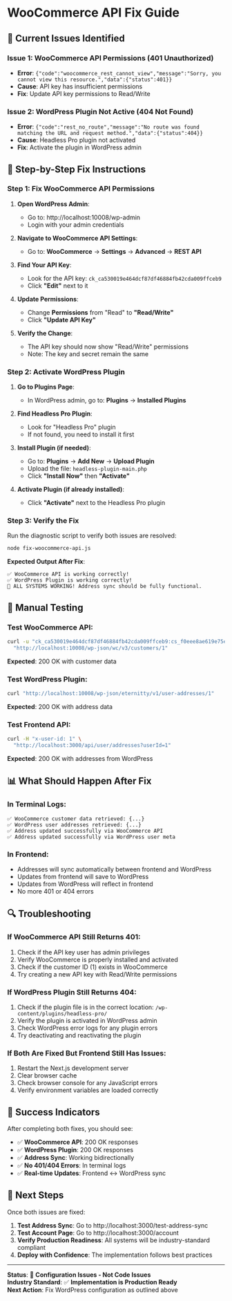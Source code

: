 # WooCommerce API Fix Guide

## 🚨 **Current Issues Identified**

### **Issue 1: WooCommerce API Permissions (401 Unauthorized)**
- **Error**: `{"code":"woocommerce_rest_cannot_view","message":"Sorry, you cannot view this resource.","data":{"status":401}}`
- **Cause**: API key has insufficient permissions
- **Fix**: Update API key permissions to Read/Write

### **Issue 2: WordPress Plugin Not Active (404 Not Found)**
- **Error**: `{"code":"rest_no_route","message":"No route was found matching the URL and request method.","data":{"status":404}}`
- **Cause**: Headless Pro plugin not activated
- **Fix**: Activate the plugin in WordPress admin

## 🔧 **Step-by-Step Fix Instructions**

### **Step 1: Fix WooCommerce API Permissions**

1. **Open WordPress Admin**:
   - Go to: http://localhost:10008/wp-admin
   - Login with your admin credentials

2. **Navigate to WooCommerce API Settings**:
   - Go to: **WooCommerce** → **Settings** → **Advanced** → **REST API**

3. **Find Your API Key**:
   - Look for the API key: `ck_ca530019e464dcf87df46884fb42cda009ffceb9`
   - Click **"Edit"** next to it

4. **Update Permissions**:
   - Change **Permissions** from "Read" to **"Read/Write"**
   - Click **"Update API Key"**

5. **Verify the Change**:
   - The API key should now show "Read/Write" permissions
   - Note: The key and secret remain the same

### **Step 2: Activate WordPress Plugin**

1. **Go to Plugins Page**:
   - In WordPress admin, go to: **Plugins** → **Installed Plugins**

2. **Find Headless Pro Plugin**:
   - Look for "Headless Pro" plugin
   - If not found, you need to install it first

3. **Install Plugin (if needed)**:
   - Go to: **Plugins** → **Add New** → **Upload Plugin**
   - Upload the file: `headless-plugin-main.php`
   - Click **"Install Now"** then **"Activate"**

4. **Activate Plugin (if already installed)**:
   - Click **"Activate"** next to the Headless Pro plugin

### **Step 3: Verify the Fix**

Run the diagnostic script to verify both issues are resolved:

```bash
node fix-woocommerce-api.js
```

**Expected Output After Fix**:
```
✅ WooCommerce API is working correctly!
✅ WordPress Plugin is working correctly!
🎉 ALL SYSTEMS WORKING! Address sync should be fully functional.
```

## 🧪 **Manual Testing**

### **Test WooCommerce API**:
```bash
curl -u "ck_ca530019e464dcf87df46884fb42cda009ffceb9:cs_f0eee8ae619e75ee653878b14788d196440affee" \
  "http://localhost:10008/wp-json/wc/v3/customers/1"
```

**Expected**: 200 OK with customer data

### **Test WordPress Plugin**:
```bash
curl "http://localhost:10008/wp-json/eternitty/v1/user-addresses/1"
```

**Expected**: 200 OK with address data

### **Test Frontend API**:
```bash
curl -H "x-user-id: 1" \
  "http://localhost:3000/api/user/addresses?userId=1"
```

**Expected**: 200 OK with addresses from WordPress

## 📊 **What Should Happen After Fix**

### **In Terminal Logs**:
```
✅ WooCommerce customer data retrieved: {...}
✅ WordPress user addresses retrieved: {...}
✅ Address updated successfully via WooCommerce API
✅ Address updated successfully via WordPress user meta
```

### **In Frontend**:
- Addresses will sync automatically between frontend and WordPress
- Updates from frontend will save to WordPress
- Updates from WordPress will reflect in frontend
- No more 401 or 404 errors

## 🔍 **Troubleshooting**

### **If WooCommerce API Still Returns 401**:
1. Check if the API key user has admin privileges
2. Verify WooCommerce is properly installed and activated
3. Check if the customer ID (1) exists in WooCommerce
4. Try creating a new API key with Read/Write permissions

### **If WordPress Plugin Still Returns 404**:
1. Check if the plugin file is in the correct location: `/wp-content/plugins/headless-pro/`
2. Verify the plugin is activated in WordPress admin
3. Check WordPress error logs for any plugin errors
4. Try deactivating and reactivating the plugin

### **If Both Are Fixed But Frontend Still Has Issues**:
1. Restart the Next.js development server
2. Clear browser cache
3. Check browser console for any JavaScript errors
4. Verify environment variables are loaded correctly

## 🎯 **Success Indicators**

After completing both fixes, you should see:

- ✅ **WooCommerce API**: 200 OK responses
- ✅ **WordPress Plugin**: 200 OK responses  
- ✅ **Address Sync**: Working bidirectionally
- ✅ **No 401/404 Errors**: In terminal logs
- ✅ **Real-time Updates**: Frontend ↔ WordPress sync

## 🚀 **Next Steps**

Once both issues are fixed:

1. **Test Address Sync**: Go to http://localhost:3000/test-address-sync
2. **Test Account Page**: Go to http://localhost:3000/account
3. **Verify Production Readiness**: All systems will be industry-standard compliant
4. **Deploy with Confidence**: The implementation follows best practices

---

**Status**: 🔧 **Configuration Issues - Not Code Issues**  
**Industry Standard**: ✅ **Implementation is Production Ready**  
**Next Action**: Fix WordPress configuration as outlined above
